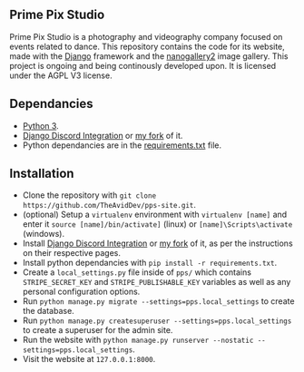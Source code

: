 ## Prime Pix Studio

Prime Pix Studio is a photography and videography company focused on events related to dance. This repository contains the code for its website, made with the [Django](https://github.com/django/django) framework and the [nanogallery2](https://nanogallery2.nanostudio.org/) image gallery. This project is ongoing and being continously developed upon. It is licensed under the AGPL V3 license.

## Dependancies
* [Python 3](https://www.python.org/).
* [Django Discord Integration](https://github.com/Ninjaclasher/django-discord-integration) or [my fork](https://github.com/TheAvidDev/django-discord-integration) of it.
* Python dependancies are in the [requirements.txt](https://github.com/TheAvidDev/django-discord-integration/blob/master/requirements.txt) file.

## Installation
* Clone the repository with `git clone https://github.com/TheAvidDev/pps-site.git`.
* (optional) Setup a `virtualenv` environment with `virtualenv [name]` and enter it `source [name]/bin/activate]` (linux) or `[name]\Scripts\activate` (windows).
* Install [Django Discord Integration](https://github.com/Ninjaclasher/django-discord-integration) or [my fork](https://github.com/TheAvidDev/django-discord-integration) of it, as per the instructions on their respective pages.
* Install python dependancies with `pip install -r requirements.txt`.
* Create a `local_settings.py` file inside of `pps/` which contains `STRIPE_SECRET_KEY` and `STRIPE_PUBLISHABLE_KEY` variables as well as any personal configuration options.
* Run `python manage.py migrate --settings=pps.local_settings` to create the database.
* Run `python manage.py createsuperuser --settings=pps.local_settings` to create a superuser for the admin site.
* Run the website with `python manage.py runserver --nostatic --settings=pps.local_settings`.
* Visit the website at `127.0.0.1:8000`.
